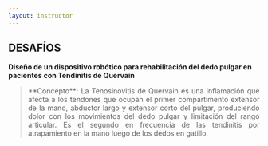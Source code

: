 ```yaml
---
layout: instructor
---
```

## DESAFÍOS

**Diseño de un dispositivo robótico para rehabilitación del dedo pulgar en pacientes con Tendinitis de Quervain**
><div style="text-align: justify"> **Concepto**: La Tenosinovitis de Quervain es una inflamación que afecta a los tendones que ocupan el primer compartimento extensor de la mano, abductor largo y extensor corto del pulgar, produciendo dolor con los movimientos del dedo pulgar y limitación del rango articular. Es el segundo en frecuencia de las tendinitis por atrapamiento en la mano luego de los dedos en gatillo.</div>
